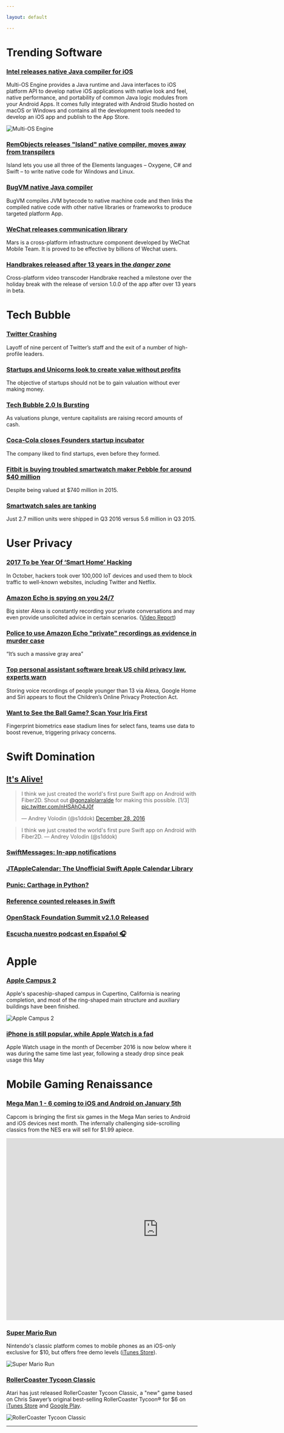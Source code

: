 ```yaml
---

layout: default

---
```


# Trending Software

### [Intel releases native Java compiler for iOS](https://multi-os-engine.org)

Multi-OS Engine provides a Java runtime and Java interfaces to iOS platform API to develop native iOS applications with native look and feel, native performance, and portability of common Java logic modules from your Android Apps. It comes fully integrated with Android Studio hosted on macOS or Windows and contains all the development tools needed to develop an iOS app and publish to the App Store.

![Multi-OS Engine](https://doc.multi-os-engine.org/_images/intro1.png)

### [RemObjects releases "Island" native compiler, moves away from transpilers](http://elementscompiler.com/elements/Island/)

Island lets you use all three of the Elements languages – Oxygene, C# and Swift – to write native code for Windows and Linux. 

### [BugVM native Java compiler](https://github.com/bugvm/bugvm)

BugVM compiles JVM bytecode to native machine code and then links the compiled native code with other native libraries or frameworks to produce targeted platform App.

### [WeChat releases communication library](https://github.com/Tencent/mars)

Mars is a cross-platform infrastructure component developed by WeChat Mobile Team. It is proved to be effective by billions of Wechat users.

### [Handbrakes released after 13 years in the *danger zone*](http://www.macrumors.com/2016/12/27/video-converter-handbrake-1-0-released-for-mac/)

Cross-platform video transcoder Handbrake reached a milestone over the holiday break with the release of version 1.0.0 of the app after over 13 years in beta. 

# Tech Bubble

### [Twitter Crashing](https://techcrunch.com/2017/01/01/twitters-controversial-head-of-china-is-the-latest-exec-to-leave-the-company/)

Layoff of nine percent of Twitter’s staff and the exit of a number of high-profile leaders.

### [Startups and Unicorns look to create value without profits](https://techcrunch.com/2016/12/30/why-you-probably-wont-invest-in-the-next-unicorn/)

The objective of startups should not be to gain valuation without ever making money.

### [Tech Bubble 2.0 Is Bursting](http://www.breitbart.com/tech/2016/05/03/bursting-tech-bubble-2-0/)

As valuations plunge, venture capitalists are raising record amounts of cash.

### [Coca-Cola closes Founders startup incubator](https://techcrunch.com/2016/12/29/coca-cola-reportedly-closes-founders-startup-incubator/)

The company liked to find startups, even before they formed.

### [Fitbit is buying troubled smartwatch maker Pebble for around $40 million](https://techcrunch.com/2016/11/30/fitbit-pebble/)

Despite being valued at $740 million in 2015.

### [Smartwatch sales are tanking](https://techcrunch.com/2016/10/24/smartwatch-sales-are-tanking/)

Just 2.7 million units were shipped in Q3 2016 versus 5.6 million in Q3 2015. 

# User Privacy

### [2017 To be Year Of ‘Smart Home’ Hacking](http://www.cnbc.com/2016/12/25/suddenly-hot-smart-home-devices-are-ripe-for-hacking-experts-warn.html)

In October, hackers took over 100,000 IoT devices and used them to block traffic to well-known websites, including Twitter and Netflix.

### [Amazon Echo is spying on you 24/7](https://www.theguardian.com/technology/2015/nov/21/amazon-echo-alexa-home-robot-privacy-cloud)

Big sister Alexa is constantly recording your private conversations and may even provide unsolicited advice in certain scenarios. ([Video Report](http://www.today.com/video/amazon-echo-and-google-home-are-always-on-sparking-privacy-concerns-837466691834))

### [Police to use Amazon Echo "private" recordings as evidence in murder case](http://www.nytimes.com/2016/12/28/business/amazon-echo-murder-case-arkansas.html)

“It’s such a massive gray area”

### [Top personal assistant software break US child privacy law, experts warn](https://www.theguardian.com/technology/2016/may/26/amazon-echo-virtual-assistant-child-privacy-law)

Storing voice recordings of people younger than 13 via Alexa, Google Home and Siri appears to flout the Children’s Online Privacy Protection Act.

### [Want to See the Ball Game? Scan Your Iris First](https://www.bloomberg.com/news/articles/2016-12-28/popcorn-peanuts-iris-scan-nba-mlb-teams-enter-high-tech-age)

Fingerprint biometrics ease stadium lines for select fans, teams use data to boost revenue, triggering privacy concerns.

# Swift Domination

## [It's Alive!](https://github.com/s1ddok/Fiber2D)

<blockquote class="twitter-video" data-lang="en"><p lang="en" dir="ltr">I think we just created the world&#39;s first pure Swift app on Android with Fiber2D. Shout out <a href="https://twitter.com/gonzalolarralde">@gonzalolarralde</a> for making this possible. [1/3] <a href="https://t.co/nHSAhO4J0f">pic.twitter.com/nHSAhO4J0f</a></p>&mdash; Andrey Volodin (@s1ddok) <a href="https://twitter.com/s1ddok/status/814218861314736129">December 28, 2016</a></blockquote> <script async src="//platform.twitter.com/widgets.js" charset="utf-8"></script>

> I think we just created the world's first pure Swift app on Android with Fiber2D. — Andrey Volodin (@s1ddok)

### [SwiftMessages: In-app notifications](https://github.com/SwiftKickMobile/SwiftMessages)

### [JTAppleCalendar: The Unofficial Swift Apple Calendar Library](https://github.com/patchthecode/JTAppleCalendar)

### [Punic: Carthage in Python?](https://github.com/schwa/punic)

### [Reference counted releases in Swift](https://www.cocoawithlove.com/blog/resources-releases-reentrancy.html)

### [OpenStack Foundation Summit v2.1.0 Released](https://github.com/OpenStack-mobile/summit-app-ios/releases/tag/2.1.0)

### [Escucha nuestro podcast en Español 🎧](http://www.cocoalima.com/mainswift)

# Apple

### [Apple Campus 2](https://www.youtube.com/watch?v=bOcYdtvCL3g)

Apple's spaceship-shaped campus in Cupertino, California is nearing completion, and most of the ring-shaped main structure and auxiliary buildings have been finished.

![Apple Campus 2](http://cdn.macrumors.com/article-new/2016/12/applecampus2aerial.jpg?retina)

### [iPhone is still popular, while Apple Watch is a fad](https://techcrunch.com/2016/12/29/iphone-7-was-a-top-holiday-gift-but-apple-watch-is-fading/)

Apple Watch usage in the month of December 2016 is now below where it was during the same time last year, following a steady drop since peak usage this May

# Mobile Gaming Renaissance

### [Mega Man 1 - 6 coming to iOS and Android on January 5th](http://mashable.com/2016/12/21/mega-man-collection-ios-android-capcom/#9JDP1U9TiaqY)

Capcom is bringing the first six games in the Mega Man series to Android and iOS devices next month. The infernally challenging side-scrolling classics from the NES era will sell for $1.99 apiece.

<iframe width="800" height="480" src="https://www.youtube.com/embed/iMYmGL_Jd5s" frameborder="0" allowfullscreen></iframe>

### [Super Mario Run](http://www.macworld.com/article/3151403/ios/super-mario-run-brings-nintendos-classic-fun-to-iosand-yes-its-totally-worth-10.html)

Nintendo's classic platform comes to mobile phones as an iOS-only exclusive for $10, but offers free demo levels ([iTunes Store](https://itunes.apple.com/us/app/super-mario-run/id1145275343)).

![Super Mario Run](/images/news/SuperMarioRun.png)

### [RollerCoaster Tycoon Classic](https://www.engadget.com/2016/12/22/rollercoaster-tycoon-classic-ios-android/)

Atari has just released RollerCoaster Tycoon Classic, a "new" game based on Chris Sawyer’s original best-selling RollerCoaster Tycoon® for $6 on [iTunes Store](https://itunes.apple.com/us/app/rollercoaster-tycoon-classic/id1113736426) and [Google Play](https://play.google.com/store/apps/details?id=com.atari.mobile.rctc).

![RollerCoaster Tycoon Classic](https://s.aolcdn.com/dims5/amp:e2b559d985e038908f070bc8cc5d046357c5c340/q:100/?url=http%3A%2F%2Fo.aolcdn.com%2Fhss%2Fstorage%2Fmidas%2F467535b00e022d9d5632a185dd3d25d2%2F204734394%2FImage%2Buploaded%2Bfrom%2BiOS.jpg)

---


